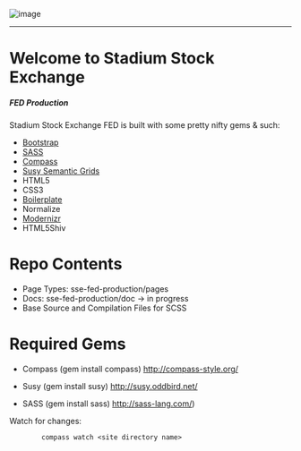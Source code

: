 ![image](https://github.com/lindseybradford/sse-fed/blob/master/images/logo-color.jpg?raw=true)

--------------


Welcome to Stadium Stock Exchange
=====================
##### FED Production 
Stadium Stock Exchange FED is built with some pretty nifty gems & such:



- [Bootstrap](https://github.com/twitter/bootstrap) 
- [SASS](http://sass-lang.com/)
- [Compass](http://compass-style.org/)
- [Susy Semantic Grids](http://susy.oddbird.net/)
- HTML5
- CSS3
- [Boilerplate](http://html5boilerplate.com/)
- Normalize
- [Modernizr](http://modernizr.com/)
- HTML5Shiv



Repo Contents
=====================
* Page Types: sse-fed-production/pages  
* Docs: sse-fed-production/doc → in progress
* Base Source and Compilation Files for SCSS


Required Gems
=====================

- Compass (gem install compass)
http://compass-style.org/

- Susy (gem install susy)
http://susy.oddbird.net/

- SASS (gem install sass)
http://sass-lang.com/)

Watch for changes: 
			
			compass watch <site directory name>

